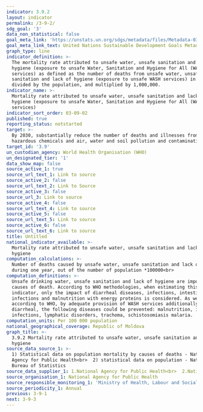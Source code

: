 ```yaml
---
indicator: 3.9.2
layout: indicator
permalink: /3-9-2/
sdg_goal: '3'
data_non_statistical: false
goal_meta_link: 'https://unstats.un.org/sdgs/metadata/files/Metadata-03-09-02.pdf'
goal_meta_link_text: United Nations Sustainable Development Goals Metadata (PDF 214 KB)
graph_type: line
indicator_definition: >-
  The mortality rate attributed to unsafe water, unsafe sanitation and lack of
  hygiene (exposure to unsafe Water, Sanitation and Hygiene for All (WASH)
  services) as defined as the number of deaths from unsafe water, unsafe
  sanitation and lack of hygiene (exposure to unsafe WASH services) in a year,
  divided by the population, and multiplied by 1,000,000.
indicator_name: >-
  Mortality rate attributed to unsafe water, unsafe sanitation and lack of
  hygiene (exposure to unsafe Water, Sanitation and Hygiene for All (WASH)
  services)
indicator_sort_order: 03-09-02
published: true
reporting_status: notstarted
target: >-
  By 2030, substantially reduce the number of deaths and illnesses from
  hazardous chemicals and air, water and soil pollution and contamination
target_id: '3.9'
un_custodian_agency: World Health Organisation (WHO)
un_designated_tier: '1'
data_show_map: false
source_active_1: true
source_url_text_1: Link to source
source_active_2: false
source_url_text_2: Link to Source
source_active_3: false
source_url_3: Link to source
source_active_4: false
source_url_text_4: Link to source
source_active_5: false
source_url_text_5: Link to source
source_active_6: false
source_url_text_6: Link to source
title: Untitled
national_indicator_available: >-
  Mortality rate attributed to unsafe water, unsafe sanitation and lack of
  hygiene
computation_calculations: >-
  Number of deaths caused by unsafe water, unsafe sanitation and lack of hygiene
  during one year, out of the number of population *100000<br>
computation_definitions: >-
  Unsafe drinking water, unsafe sanitation and lack of hygiene are important
  causes of death. According to WHO methodologies, when estimating this
  indicator, only the impact of diarrheal diseases, infections, intestinal
  infections and malnutrition with energy proteins is considered. As well,
  according to WHO, by adequate provision of WASH services additionally to
  diarrheal, the following diseases could be prevented: malnutrition, intestinal
  infections, lymphatic disorders, trachoma, schistosomiasis malaria.
computation_units: Per 100 000 population
national_geographical_coverage: Republic of Moldova
graph_title: >-
  3.9.2 Mortality rate attributed to unsafe water, unsafe sanitation and lack of
  hygiene
source_data_source_1: >-
  1) Statistical data on population mortality by causes of deaths - National
  Agency for Public Health<br>  2) statistical data on population - National
  Bureau of Statistics
source_data_supplier_1: 1.National Agency for Public Health<br>  2.National Bureau of Statistics
source_organisation_1: National Agency for Public Health
source_responsible_monitoring_1: 'Ministry of Health, Labour and Social Protection'
source_periodicity_1: Annual
previous: 3-9-1
next: 3-9-3
---
```

